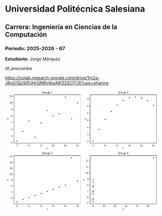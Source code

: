 # Universidad Politécnica Salesiana  
## Carrera: Ingeniería en Ciencias de la Computación  
### Periodo: 2025-2026 - 67 
**Estudiante:** Jorge Márquez 

df_anscombe

https://colab.research.google.com/drive/1m2a-J8gG1QcWPJHrQM9yIkwNK52SOTC6?usp=sharing

![alt text](image.png)

